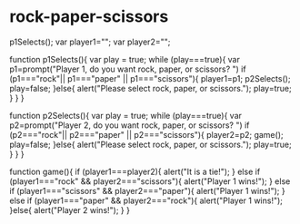 # rock-paper-scissors
p1Selects();
var player1="";
var player2="";

function p1Selects(){
  var play = true;
  while (play===true){
    var p1=prompt("Player 1, do you want rock, paper, or scissors? ")
    if (p1==="rock"|| p1==="paper" || p1==="scissors"){
      player1=p1;
      p2Selects();
      play=false;
    }else{
      alert("Please select rock, paper, or scissors.");
      play=true;
    }
  }
}

function p2Selects(){
  var play = true;
  while (play===true){
    var p2=prompt("Player 2, do you want rock, paper, or scissors? ")
    if (p2==="rock"|| p2==="paper" || p2==="scissors"){
      player2=p2;
      game();
      play=false;
    }else{
      alert("Please select rock, paper, or scissors.");
      play=true;
    }
  }
}

function game(){
  if (player1===player2){
    alert("It is a tie!");
  } else if (player1==="rock" && player2==="scissors"){
    alert("Player 1 wins!");
  } else if (player1==="scissors" && player2==="paper"){
    alert("Player 1 wins!");
  } else if (player1==="paper" && player2==="rock"){
    alert("Player 1 wins!");
  }else{
    alert("Player 2 wins!");
  } 
}
